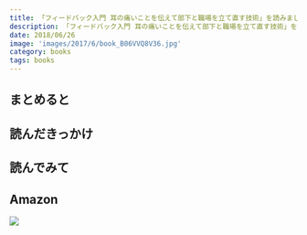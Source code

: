 ```yaml
---
title: 「フィードバック入門 耳の痛いことを伝えて部下と職場を立て直す技術」を読みました
description: 「フィードバック入門 耳の痛いことを伝えて部下と職場を立て直す技術」を読みしました
date: 2018/06/26
image: 'images/2017/6/book_B06VVQ8V36.jpg'
category: books
tags: books
---
```


## まとめると

## 読んだきっかけ

## 読んでみて

## Amazon

[![](http://images-jp.amazon.com/images/P/B071V7MY82.09.MAIN._SCLZZZZZZZ_.jpg)](https://www.amazon.co.jp/dp/B071V7MY82/)
